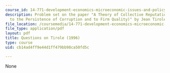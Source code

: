 ```yaml
---
course_id: 14-771-development-economics-microeconomic-issues-and-policy-models-fall-2008
description: Problem set on the paper "A Theory of Collective Reputations (With Applications
  to the Persistence of Corruption and to Firm Quality)" by Jean Tirole.
file_location: /coursemedia/14-771-development-economics-microeconomic-issues-and-policy-models-fall-2008/cb14ad4ff9e44d1ff479bb98ca50fd5c_assn6.pdf
file_type: application/pdf
layout: pdf
title: Questions on Tirole (1996)
type: course
uid: cb14ad4ff9e44d1ff479bb98ca50fd5c

---
```

None
